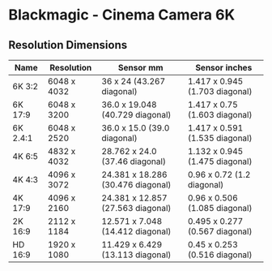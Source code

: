 # Blackmagic - Cinema Camera 6K

## Resolution Dimensions

| Name     | Resolution   | Sensor mm                         | Sensor inches                  |
|----------|--------------|-----------------------------------|--------------------------------|
| 6K 3:2   | 6048 x 4032  | 36 x 24 (43.267 diagonal)         | 1.417 x 0.945 (1.703 diagonal) |
| 6K 17:9  | 6048 x 3200  | 36.0 x 19.048 (40.729 diagonal)   | 1.417 x 0.75 (1.603 diagonal)  |
| 6K 2.4:1 | 6048 x 2520  | 36.0 x 15.0 (39.0 diagonal)       | 1.417 x 0.591 (1.535 diagonal) |
| 4K 6:5   | 4832 x 4032  | 28.762 x 24.0 (37.46 diagonal)    | 1.132 x 0.945 (1.475 diagonal) |
| 4K 4:3   | 4096 x 3072  | 24.381 x 18.286 (30.476 diagonal) | 0.96 x 0.72 (1.2 diagonal)     |
| 4K 17:9  | 4096 x 2160  | 24.381 x 12.857 (27.563 diagonal) | 0.96 x 0.506 (1.085 diagonal)  |
| 2K 16:9  | 2112 x 1184  | 12.571 x 7.048 (14.412 diagonal)  | 0.495 x 0.277 (0.567 diagonal) |
| HD 16:9  | 1920 x 1080  | 11.429 x 6.429 (13.113 diagonal)  | 0.45 x 0.253 (0.516 diagonal)  |
